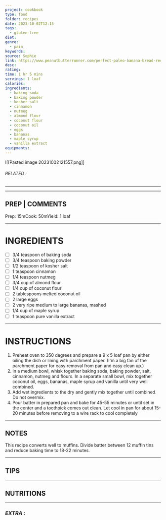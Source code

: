 ```yaml
---
project: cookbook
type: food
folder: recipes
date: 2023-10-02T12:15
tags:
  - gluten-free
diet: 
genre:
  - pain
keywords: 
source: Sophie
link: https://www.peanutbutterrunner.com/perfect-paleo-banana-bread-recipe/
desc: 
rating: 
time: 1 hr 5 mins
servings: 1 loaf
calories: 
ingredients:
  - baking soda
  - baking powder
  - kosher salt
  - cinnamon
  - nutmeg
  - almond flour
  - coconut flour
  - coconut oil
  - eggs
  - bananas
  - maple syrup
  - vanilla extract
equipments:
---
```


![[Pasted image 20231002121557.png]]
###### *RELATED* : 
---


---
## PREP | COMMENTS

Prep: 15mCook: 50mYield: 1 loaf

---
# INGREDIENTS

- [ ] 3/4 teaspoon of baking soda
- [ ] 3/4 teaspoon baking powder
- [ ] 1/2 teaspoon of kosher salt
- [ ] 1 teaspoon cinnamon
- [ ] 1/4 teaspoon nutmeg
- [ ] 3/4 cup of almond flour
- [ ] 1/4 cup of coconut flour
- [ ] 2 tablespoons melted coconut oil
- [ ] 2 large eggs
- [ ] 2 very ripe medium to large bananas, mashed
- [ ] 1/4 cup of maple syrup
- [ ] 1 teaspoon pure vanilla extract

---
# INSTRUCTIONS

1. Preheat oven to 350 degrees and prepare a 9 x 5 loaf pan by either oiling the dish or lining with parchment paper. (I'm a big fan of the parchment paper for easy removal from pan and easy clean up.)
2. In a medium bowl, whisk together baking soda, baking powder, salt, cinnamon, nutmeg and flours. In a separate small bowl, mix together coconut oil, eggs, bananas, maple syrup and vanilla until very well combined.
3. Add wet ingredients to the dry and gently mix together until combined. Do not overmix.
4. Pour batter in prepared pan and bake for 45-55 minutes or until set in the center and a toothpick comes out clean. Let cool in pan for about 15-20 minutes before removing to a wire rack to cool completely

---
## NOTES

This recipe converts well to muffins. Divide batter between 12 muffin tins and reduce baking time to 18-22 minutes.

---
## TIPS



---
## NUTRITIONS



---
### *EXTRA* :



